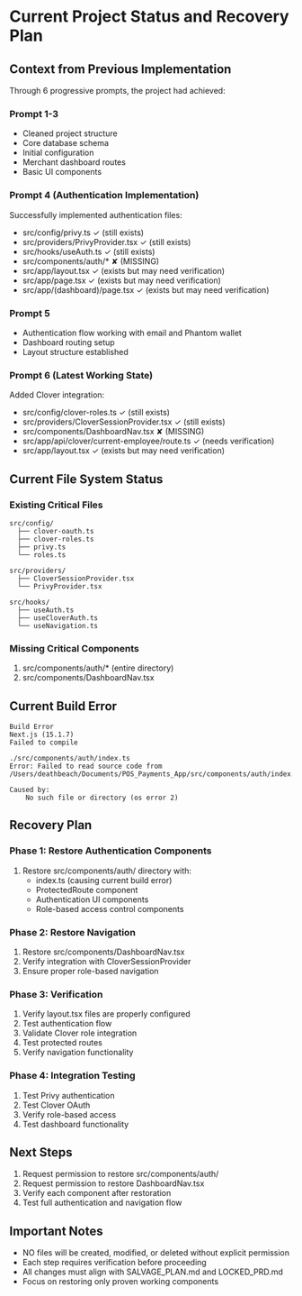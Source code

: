 # Current Project Status and Recovery Plan

## Context from Previous Implementation
Through 6 progressive prompts, the project had achieved:

### Prompt 1-3
- Cleaned project structure
- Core database schema
- Initial configuration
- Merchant dashboard routes
- Basic UI components

### Prompt 4 (Authentication Implementation)
Successfully implemented authentication files:
- src/config/privy.ts ✓ (still exists)
- src/providers/PrivyProvider.tsx ✓ (still exists)
- src/hooks/useAuth.ts ✓ (still exists)
- src/components/auth/* ✘ (MISSING)
- src/app/layout.tsx ✓ (exists but may need verification)
- src/app/page.tsx ✓ (exists but may need verification)
- src/app/(dashboard)/page.tsx ✓ (exists but may need verification)

### Prompt 5
- Authentication flow working with email and Phantom wallet
- Dashboard routing setup
- Layout structure established

### Prompt 6 (Latest Working State)
Added Clover integration:
- src/config/clover-roles.ts ✓ (still exists)
- src/providers/CloverSessionProvider.tsx ✓ (still exists)
- src/components/DashboardNav.tsx ✘ (MISSING)
- src/app/api/clover/current-employee/route.ts ✓ (needs verification)
- src/app/layout.tsx ✓ (exists but may need verification)

## Current File System Status

### Existing Critical Files
```
src/config/
  ├── clover-oauth.ts
  ├── clover-roles.ts
  ├── privy.ts
  └── roles.ts

src/providers/
  ├── CloverSessionProvider.tsx
  └── PrivyProvider.tsx

src/hooks/
  ├── useAuth.ts
  ├── useCloverAuth.ts
  └── useNavigation.ts
```

### Missing Critical Components
1. src/components/auth/* (entire directory)
2. src/components/DashboardNav.tsx

## Current Build Error
```
Build Error
Next.js (15.1.7)
Failed to compile

./src/components/auth/index.ts
Error: Failed to read source code from /Users/deathbeach/Documents/POS_Payments_App/src/components/auth/index.ts

Caused by:
    No such file or directory (os error 2)
```

## Recovery Plan

### Phase 1: Restore Authentication Components
1. Restore src/components/auth/ directory with:
   - index.ts (causing current build error)
   - ProtectedRoute component
   - Authentication UI components
   - Role-based access control components

### Phase 2: Restore Navigation
1. Restore src/components/DashboardNav.tsx
2. Verify integration with CloverSessionProvider
3. Ensure proper role-based navigation

### Phase 3: Verification
1. Verify layout.tsx files are properly configured
2. Test authentication flow
3. Validate Clover role integration
4. Test protected routes
5. Verify navigation functionality

### Phase 4: Integration Testing
1. Test Privy authentication
2. Test Clover OAuth
3. Verify role-based access
4. Test dashboard functionality

## Next Steps
1. Request permission to restore src/components/auth/
2. Request permission to restore DashboardNav.tsx
3. Verify each component after restoration
4. Test full authentication and navigation flow

## Important Notes
- NO files will be created, modified, or deleted without explicit permission
- Each step requires verification before proceeding
- All changes must align with SALVAGE_PLAN.md and LOCKED_PRD.md
- Focus on restoring only proven working components